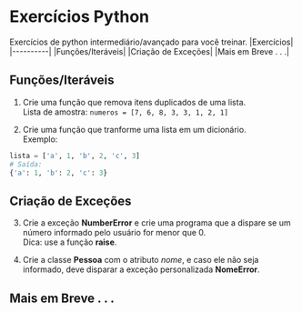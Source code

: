 # Exercícios Python

Exercícios de python intermediário/avançado para você treinar.
|Exercícios|
|----------|
|Funções/Iteráveis|
|Criação de Exceções|
|Mais em Breve . . .|

## Funções/Iteráveis

1. Crie uma função que remova itens duplicados de uma lista.
   <br>Lista de amostra: `numeros = [7, 6, 8, 3, 3, 1, 2, 1]`

2. Crie uma função que tranforme uma lista em um dicionário.
   <br>Exemplo:

```Python
lista = ['a', 1, 'b', 2, 'c', 3]
# Saída:
{'a': 1, 'b': 2, 'c': 3}
```

## Criação de Exceções

3. Crie a exceção **NumberError** e crie uma programa que a dispare se um número informado pelo usuário for menor que 0.
   <br>Dica: use a função **raise**.

4. Crie a classe **Pessoa** com o atributo _nome_, e caso ele não seja informado, deve disparar a exceção personalizada **NomeError**.

## Mais em Breve . . .

